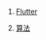 1. [Flutter](https://github.com/renjie-run/demo_flutter/wiki)

2. [算法](https://github.com/renjie-run/blog/blob/master/src/algorithm/index.md)
